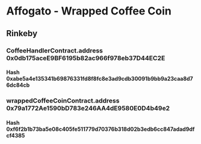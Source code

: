 # Affogato - Wrapped Coffee Coin

## Rinkeby

### CoffeeHandlerContract.address 0x0db175aceE9BF6195b82ac966f978eb37D44EC2E

#### Hash 0xabe5a4e135341b69876331fd8f8fc8e3ad9cdb30091b9bb9a23caa8d76dc84cb

### wrappedCoffeeCoinContract.address 0x79a1772Ae1590bD783e246AA4dE9580E0D4b49e2

#### Hash 0xf6f2b1b73ba5e08c405fe511779d70376b318d02b3edb6cc847adad9dfcf4385
